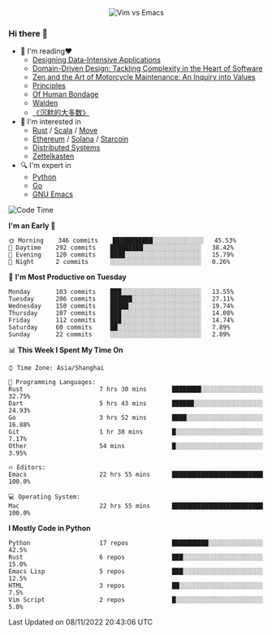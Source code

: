 <p align="center">
    <img src="https://gist.githubusercontent.com/coldnight/e696baffb094e71c96cb302118878eae/raw/40ea5053a6f66cc65f90f437e4173497da225958/banner.gif" alt="Vim vs Emacs" />
</p>

### Hi there 👋

- 📖 I'm reading❤️
    + [Designing Data-Intensive Applications](https://www.oreilly.com/library/view/designing-data-intensive-applications/9781491903063/)
    + [Domain-Driven Design: Tackling Complexity in the Heart of Software](https://www.dddcommunity.org/book/evans_2003/)
    + [Zen and the Art of Motorcycle Maintenance: An Inquiry into Values](https://en.wikipedia.org/wiki/Zen_and_the_Art_of_Motorcycle_Maintenance)
    + [Principles](https://www.principles.com/)
    + [Of Human Bondage](https://en.wikipedia.org/wiki/Of_Human_Bondage)
    + [Walden](https://en.wikipedia.org/wiki/Walden)
    + [《沉默的大多数》](https://en.wikipedia.org/wiki/Silent_majority)
- 🌱 I'm interested in
    + [Rust](https://www.rust-lang.org/) / [Scala](https://www.scala-lang.org/) / [Move](https://github.com/move-language/move/)
    + [Ethereum](https://ethereum.org/en/) / [Solana](https://solana.com/) / [Starcoin](https://github.com/starcoinorg/starcoin)
	+ [Distributed Systems](https://www.linuxzen.com/notes/topics/20200320174417_%E5%88%86%E5%B8%83%E5%BC%8F/)
	+ [Zettelkasten](https://www.linuxzen.com/notes/notes/20220120080920-slip_box/)
- 🔍 I'm expert in
    + [Python](https://www.python.org/)
    + [Go](https://go.dev/)
    + [GNU Emacs](https://www.gnu.org/software/emacs/)

<!--START_SECTION:waka-->
![Code Time](http://img.shields.io/badge/Code%20Time-1%2C692%20hrs%2043%20mins-blue)

**I'm an Early 🐤** 

```text
🌞 Morning    346 commits    ███████████░░░░░░░░░░░░░░   45.53% 
🌆 Daytime    292 commits    █████████░░░░░░░░░░░░░░░░   38.42% 
🌃 Evening    120 commits    ████░░░░░░░░░░░░░░░░░░░░░   15.79% 
🌙 Night      2 commits      ░░░░░░░░░░░░░░░░░░░░░░░░░   0.26%

```
📅 **I'm Most Productive on Tuesday** 

```text
Monday       103 commits    ███░░░░░░░░░░░░░░░░░░░░░░   13.55% 
Tuesday      206 commits    ██████░░░░░░░░░░░░░░░░░░░   27.11% 
Wednesday    150 commits    █████░░░░░░░░░░░░░░░░░░░░   19.74% 
Thursday     107 commits    ███░░░░░░░░░░░░░░░░░░░░░░   14.08% 
Friday       112 commits    ███░░░░░░░░░░░░░░░░░░░░░░   14.74% 
Saturday     60 commits     ██░░░░░░░░░░░░░░░░░░░░░░░   7.89% 
Sunday       22 commits     ░░░░░░░░░░░░░░░░░░░░░░░░░   2.89%

```


📊 **This Week I Spent My Time On** 

```text
⌚︎ Time Zone: Asia/Shanghai

💬 Programming Languages: 
Rust                     7 hrs 30 mins       ████████░░░░░░░░░░░░░░░░░   32.75% 
Dart                     5 hrs 43 mins       ██████░░░░░░░░░░░░░░░░░░░   24.93% 
Go                       3 hrs 52 mins       ████░░░░░░░░░░░░░░░░░░░░░   16.88% 
Git                      1 hr 38 mins        █░░░░░░░░░░░░░░░░░░░░░░░░   7.17% 
Other                    54 mins             █░░░░░░░░░░░░░░░░░░░░░░░░   3.95%

🔥 Editors: 
Emacs                    22 hrs 55 mins      █████████████████████████   100.0%

💻 Operating System: 
Mac                      22 hrs 55 mins      █████████████████████████   100.0%

```

**I Mostly Code in Python** 

```text
Python                   17 repos            ██████████░░░░░░░░░░░░░░░   42.5% 
Rust                     6 repos             ███░░░░░░░░░░░░░░░░░░░░░░   15.0% 
Emacs Lisp               5 repos             ███░░░░░░░░░░░░░░░░░░░░░░   12.5% 
HTML                     3 repos             ██░░░░░░░░░░░░░░░░░░░░░░░   7.5% 
Vim Script               2 repos             █░░░░░░░░░░░░░░░░░░░░░░░░   5.0%

```



 Last Updated on 08/11/2022 20:43:06 UTC
<!--END_SECTION:waka-->
